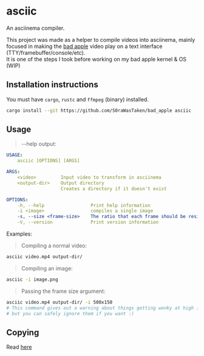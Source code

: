 # asciic
An asciinema compiler.

This project was made as a helper to compile videos into asciinema, mainly focused in making the [bad apple](https://www.youtube.com/watch?v=UkgK8eUdpAo) video play on a text interface (TTY/framebuffer/console/etc).
<br>It is one of the steps I took before working on my bad apple kernel & OS (WIP)

## Installation instructions
You must have `cargo`, `rustc` and `ffmpeg` (binary) installed.
```sh
cargo install --git https://github.com/S0raWasTaken/bad_apple asciic
```

## Usage
> --help output:
```yml
USAGE:
    asciic [OPTIONS] [ARGS]

ARGS:
    <video>         Input video to transform in asciinema
    <output-dir>    Output directory
                    Creates a directory if it doesn't exist

OPTIONS:
    -h, --help                 Print help information
    -i <image>                 compiles a single image
    -s, --size <frame-size>    The ratio that each frame should be resized [default: 216x56]
    -V, --version              Print version information
```

Examples:
> Compiling a normal video:
```sh
asciic video.mp4 output-dir/
```

> Compiling an image:
```sh
asciic -i image.png
```

> Passing the frame size argument:
```sh
asciic video.mp4 output-dir/ -i 500x150
# This command gives out a warning about things getting wonky at high image sizes,
# but you can safely ignore them if you want :)
```

## Copying
Read [here](https://github.com/S0raWasTaken/bad_apple#copying)
